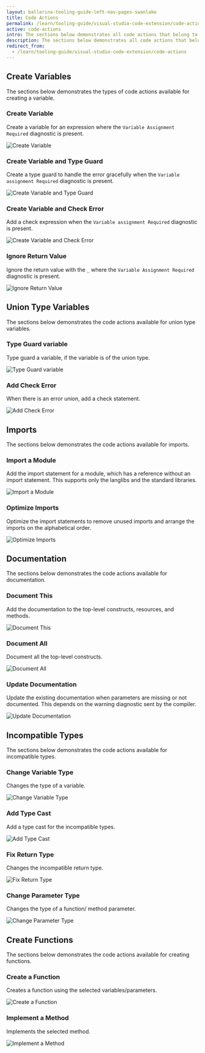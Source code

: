 ```yaml
---
layout: ballerina-tooling-guide-left-nav-pages-swanlake
title: Code Actions
permalink: /learn/tooling-guide/visual-studio-code-extension/code-actions/
active: code-actions
intro: The sections below demonstrates all code actions that belong to the two types based on the node at a given cursor position and based on the diagnostic at a given cursor position.
description: The sections below demonstrates all code actions that belong to the two types based on the node at a given cursor position and based on the diagnostic at a given cursor position.
redirect_from:
  - /learn/tooling-guide/visual-studio-code-extension/code-actions
---
```


## Create Variables

The sections below demonstrates the types of code actions available for creating a variable.

### Create Variable

Create a variable for an expression where the `Variable Assignment Required` diagnostic is present.

![Create Variable](/learn/images/create-variable.gif)

### Create Variable and Type Guard

Create a type guard to handle the error gracefully when the `Variable assignment Required` diagnostic is present.

![Create Variable and Type Guard](/learn/images/create-variable-and-type-guard.gif)

### Create Variable and Check Error

Add a check expression when the `Variable assignment Required` diagnostic is present.

![Create Variable and Check Error](/learn/images/create-variable-and-check-error.gif)

### Ignore Return Value

Ignore the return value with the `_` where the `Variable Assignment Required` diagnostic is present.

![Ignore Return Value](/learn/images/ignore-return-value.gif)

## Union Type Variables

The sections below demonstrates the code actions available for union type variables.

### Type Guard variable

Type guard a variable, if the variable is of the union type.

![Type Guard variable](/learn/images/type-guard-variable.gif)

### Add Check Error

When there is an error union, add a check statement.

![Add Check Error](/learn/images/add-check-error.gif)

## Imports

The sections below demonstrates the code actions available for imports.

### Import a Module

Add the import statement for a module, which has a reference without an import statement. This supports only the langlibs and the standard libraries.

![Import a Module](/learn/images/import-module.gif)

### Optimize Imports

Optimize the import statements to remove unused imports and arrange the imports on the alphabetical order.

![Optimize Imports](/learn/images/optimize-imports.gif)

## Documentation

The sections below demonstrates the code actions available for documentation.

### Document This

Add the documentation to the top-level constructs, resources, and methods.

![Document This](/learn/images/document-this.gif)

### Document All

Document all the top-level constructs.

![Document All](/learn/images/document-all.gif)

### Update Documentation

Update the existing documentation when parameters are missing or not documented. This depends on the warning diagnostic sent by the compiler.

![Update Documentation](/learn/images/update-documentation.gif)


## Incompatible Types

The sections below demonstrates the code actions available for incompatible types.

### Change Variable Type

Changes the type of a variable.

![Change Variable Type](/learn/images/change-variable-type.gif)

### Add Type Cast

Add a type cast for the incompatible types.

![Add Type Cast](/learn/images/add-type-cast.gif)

### Fix Return Type

Changes the incompatible return type.

![Fix Return Type](/learn/images/fix-return-type.gif)

### Change Parameter Type

Changes the type of a function/ method parameter.

![Change Parameter Type](/learn/images/change-parameter-type.gif)

## Create Functions

The sections below demonstrates the code actions available for creating functions.

### Create a Function

Creates a function using the selected variables/parameters.

![Create a Function](/learn/images/create-function.gif)

### Implement a Method

Implements the selected method.

![Implement a Method](/learn/images/implement-method.gif)

















